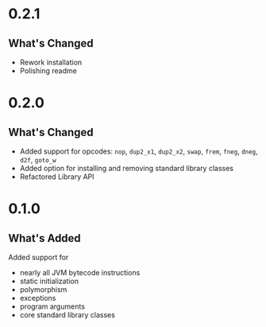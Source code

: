 # 0.2.1

## What's Changed
* Rework installation
* Polishing readme


# 0.2.0

## What's Changed
* Added support for opcodes: `nop`, `dup2_x1`, `dup2_x2`, `swap`, `frem`, `fneg`, `dneg`, `d2f`, `goto_w`
* Added option for installing and removing standard library classes
* Refactored Library API


# 0.1.0

## What's Added
Added support for
* nearly all JVM bytecode instructions
* static initialization
* polymorphism
* exceptions
* program arguments
* core standard library classes
